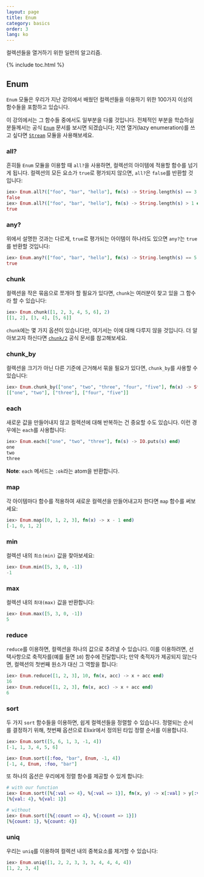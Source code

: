 ```yaml
---
layout: page
title: Enum
category: basics
order: 3
lang: ko
---
```


컬렉션들을 열거하기 위한 일련의 알고리즘.

{% include toc.html %}

## Enum

`Enum` 모듈은 우리가 지난 강의에서 배웠던 컬렉션들을 이용하기 위한 100가지 이상의 함수들을 포함하고 있습니다.

이 강의에서는 그 함수들 중에서도 일부분을 다룰 것입니다. 전체적인 부분을 학습하실 분들께서는 공식 [`Enum`](http://elixir-lang.org/docs/v1.0/elixir/Enum.html) 문서를 보시면 되겠습니다; 지연 열거(lazy enumeration)를 쓰고 싶다면 [`Stream`](http://elixir-lang.org/docs/v1.0/elixir/Stream.html) 모듈을 사용해보세요.


### all?

흔히들 `Enum` 모듈을 이용할 때 `all?`을 사용하면, 컬렉션의 아이템에 적용할 함수를 넘기게 됩니다. 컬렉션의 모든 요소가 `true`로 평가되지 않으면, `all?`은 `false`를 반환할 것입니다:

```elixir
iex> Enum.all?(["foo", "bar", "hello"], fn(s) -> String.length(s) == 3 end)
false
iex> Enum.all?(["foo", "bar", "hello"], fn(s) -> String.length(s) > 1 end)
true
```

### any?

위에서 설명한 것과는 다르게, `true`로 평가되는 아이템이 하나라도 있으면 `any?`는 `true`를 반환할 것입니다:

```elixir
iex> Enum.any?(["foo", "bar", "hello"], fn(s) -> String.length(s) == 5 end)
true
```

### chunk

컬렉션을 작은 묶음으로 쪼개야 할 필요가 있다면, `chunk`는 여러분이 찾고 있을 그 함수라 할 수 있습니다:

```elixir
iex> Enum.chunk([1, 2, 3, 4, 5, 6], 2)
[[1, 2], [3, 4], [5, 6]]
```

`chunk`에는 몇 가지 옵션이 있습니다만, 여기서는 이에 대해 다루지 않을 것입니다. 더 알아보고자 하신다면 [`chunk/2`](http://elixir-lang.org/docs/v1.0/elixir/Enum.html#chunk/2) 공식 문서를 참고해보세요.

### chunk_by

컬렉션을 크기가 아닌 다른 기준에 근거해서 묶을 필요가 있다면, `chunk_by`를 사용할 수 있습니다:

```elixir
iex> Enum.chunk_by(["one", "two", "three", "four", "five"], fn(x) -> String.length(x) end)
[["one", "two"], ["three"], ["four", "five"]]
```

### each

새로운 값을 만들어내지 않고 컬렉션에 대해 반복하는 건 중요할 수도 있습니다. 이런 경우에는 `each`를 사용합니다:

```elixir
iex> Enum.each(["one", "two", "three"], fn(s) -> IO.puts(s) end)
one
two
three
```

__Note__: `each` 메서드는 `:ok`라는 atom을 반환합니다.

### map

각 아이템마다 함수를 적용하여 새로운 컬렉션을 만들어내고자 한다면 `map` 함수를 써보세요:

```elixir
iex> Enum.map([0, 1, 2, 3], fn(x) -> x - 1 end)
[-1, 0, 1, 2]
```

### min

컬렉션 내의 `최소(min)` 값을 찾아보세요:

```elixir
iex> Enum.min([5, 3, 0, -1])
-1
```

### max

컬렉션 내의 `최대(max)` 값을 반환합니다:

```elixir
iex> Enum.max([5, 3, 0, -1])
5
```

### reduce

`reduce`를 이용하면, 컬렉션을 하나의 값으로 추려낼 수 있습니다. 이를 이용하려면, 선택사항으로 축적자를(예를 들면 `10`) 함수에 전달합니다; 만약 축적자가 제공되지 않는다면, 컬렉션의 첫번째 원소가 대신 그 역할을 합니다:  

```elixir
iex> Enum.reduce([1, 2, 3], 10, fn(x, acc) -> x + acc end)
16
iex> Enum.reduce([1, 2, 3], fn(x, acc) -> x + acc end)
6
```

### sort

두 가지 `sort` 함수들을 이용하면, 쉽게 컬렉션들을 정렬할 수 있습니다. 정렬되는 순서를 결정하기 위해, 첫번째 옵션으로 Elixir에서 정의된 타입 정렬 순서를 이용합니다.

```elixir
iex> Enum.sort([5, 6, 1, 3, -1, 4])
[-1, 1, 3, 4, 5, 6]

iex> Enum.sort([:foo, "bar", Enum, -1, 4])
[-1, 4, Enum, :foo, "bar"]
```

또 하나의 옵션은 우리에게 정렬 함수를 제공할 수 있게 합니다:

```elixir
# with our function
iex> Enum.sort([%{:val => 4}, %{:val => 1}], fn(x, y) -> x[:val] > y[:val] end)
[%{val: 4}, %{val: 1}]

# without
iex> Enum.sort([%{:count => 4}, %{:count => 1}])
[%{count: 1}, %{count: 4}]
```

### uniq

우리는 `uniq`를 이용하여 컬렉션 내의 중복요소를 제거할 수 있습니다:

```elixir
iex> Enum.uniq([1, 2, 2, 3, 3, 3, 4, 4, 4, 4])
[1, 2, 3, 4]
```

